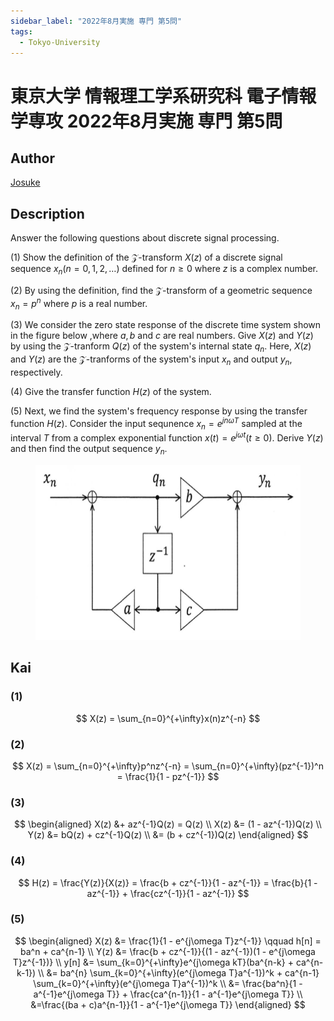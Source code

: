 ```yaml
---
sidebar_label: "2022年8月実施 専門 第5問"
tags:
  - Tokyo-University
---
```

# 東京大学 情報理工学系研究科 電子情報学専攻 2022年8月実施 専門 第5問


## **Author**
[Josuke](https://www.xiaohongshu.com/user/profile/6136a1b40000000002025c4f?xhsshare=QQ&appuid=5de61ebb0000000001004b64&apptime=1718276766)

## **Description**
Answer the following questions about discrete signal processing.

(1) Show the definition of the $\mathcal{Z}$-transform $X(z)$ of a discrete signal sequence $x_n(n=0,1,2,\dots)$ defined for $n \ge 0$ where $z$ is a complex number.

(2) By using the definition, find the $\mathcal{Z}$-transform of a geometric sequence $x_n = p^n$ where $p$ is a real number.

(3) We consider the zero state response of the discrete time system shown in the figure below ,where $a,b$ and $c$ are real numbers.
Give $X(z)$ and $Y(z)$ by using the $\mathcal{Z}$-tranform $Q(z)$ of the system's internal state $q_n$. Here, $X(z)$ and $Y(z)$ are the $\mathcal{Z}$-tranforms of the system's input $x_n$ and output $y_n$, respectively.

(4) Give the transfer function $H(z)$ of the system.

(5) Next, we find the system's frequency response by using the transfer function $H(z)$.
Consider the input sequnence $x_n = e^{jn\omega T}$ sampled at the interval $T$ from a complex exponential function $x(t) = e^{j\omega t}(t \ge 0)$. Derive $Y(z)$ and then find the output sequence $y_n$.


<figure style="text-align:center;">
  <img src="https://raw.githubusercontent.com/Myyura/the_kai_project_assets/main/kakomonn/tokyo_university/IST/denshi_2023_5_p1.png" width="590" height="280" alt=""/>
</figure>


## **Kai**
### (1)

$$
X(z) = \sum_{n=0}^{+\infty}x(n)z^{-n}
$$

### (2)

$$
X(z) = \sum_{n=0}^{+\infty}p^nz^{-n} = \sum_{n=0}^{+\infty}(pz^{-1})^n = \frac{1}{1 - pz^{-1}}
$$

### (3)

$$
\begin{aligned}
X(z) &+ az^{-1}Q(z) = Q(z) \\
X(z) &= (1 - az^{-1})Q(z) \\
Y(z) &= bQ(z) + cz^{-1}Q(z) \\
&= (b + cz^{-1})Q(z)
\end{aligned}
$$

### (4)

$$
H(z) = \frac{Y(z)}{X(z)} = \frac{b + cz^{-1}}{1 - az^{-1}} = \frac{b}{1 - az^{-1}} + \frac{cz^{-1}}{1 - az^{-1}}
$$

### (5)

$$
\begin{aligned}
X(z) &= \frac{1}{1 - e^{j\omega T}z^{-1}} \qquad h[n] = ba^n + ca^{n-1} \\
Y(z) &= \frac{b + cz^{-1}}{(1 - az^{-1})(1 - e^{j\omega T}z^{-1})} \\
y[n] &= \sum_{k=0}^{+\infty}e^{j\omega kT}(ba^{n-k} + ca^{n-k-1}) \\
&= ba^{n} \sum_{k=0}^{+\infty}(e^{j\omega T}a^{-1})^k + ca^{n-1} \sum_{k=0}^{+\infty}(e^{j\omega T}a^{-1})^k \\
&= \frac{ba^n}{1 - a^{-1}e^{j\omega T}} + \frac{ca^{n-1}}{1 - a^{-1}e^{j\omega T}} \\
&=\frac{(ba + c)a^{n-1}}{1 - a^{-1}e^{j\omega T}}
\end{aligned}
$$
